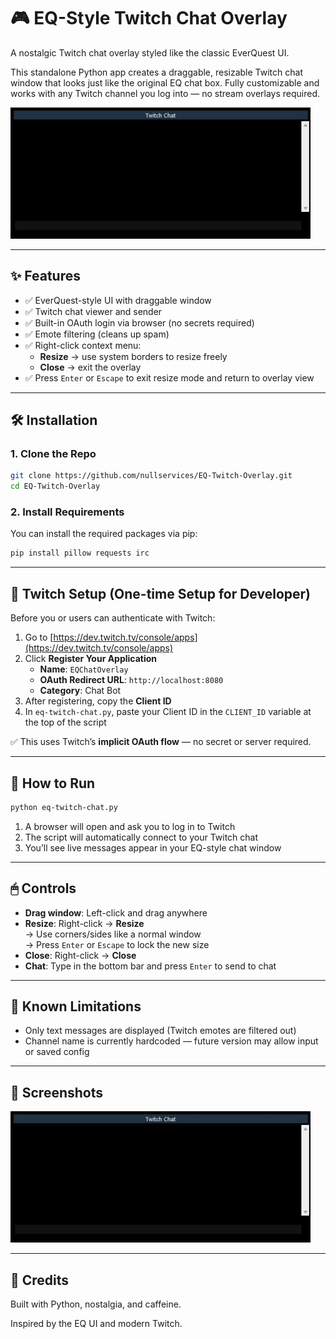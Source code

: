 # 🎮 EQ-Style Twitch Chat Overlay

A nostalgic Twitch chat overlay styled like the classic EverQuest UI.

This standalone Python app creates a draggable, resizable Twitch chat window that looks just like the original EQ chat box. Fully customizable and works with any Twitch channel you log into — no stream overlays required.

![Demo Screenshot](./eq_chat_overlay_demo.gif)

---

## ✨ Features

- ✅ EverQuest-style UI with draggable window
- ✅ Twitch chat viewer and sender
- ✅ Built-in OAuth login via browser (no secrets required)
- ✅ Emote filtering (cleans up spam)
- ✅ Right-click context menu:
  - **Resize** → use system borders to resize freely
  - **Close** → exit the overlay
- ✅ Press `Enter` or `Escape` to exit resize mode and return to overlay view

---

## 🛠 Installation

### 1. Clone the Repo

```bash
git clone https://github.com/nullservices/EQ-Twitch-Overlay.git
cd EQ-Twitch-Overlay
```

### 2. Install Requirements

You can install the required packages via pip:

```bash
pip install pillow requests irc
```

---

## 🔐 Twitch Setup (One-time Setup for Developer)

Before you or users can authenticate with Twitch:

1. Go to [https://dev.twitch.tv/console/apps](https://dev.twitch.tv/console/apps)
2. Click **Register Your Application**
   - **Name**: `EQChatOverlay`
   - **OAuth Redirect URL**: `http://localhost:8080`
   - **Category**: Chat Bot
3. After registering, copy the **Client ID**
4. In `eq-twitch-chat.py`, paste your Client ID in the `CLIENT_ID` variable at the top of the script

✅ This uses Twitch’s **implicit OAuth flow** — no secret or server required.

---

## 🚀 How to Run

```bash
python eq-twitch-chat.py
```

1. A browser will open and ask you to log in to Twitch
2. The script will automatically connect to your Twitch chat
3. You’ll see live messages appear in your EQ-style chat window

---

## 🖱 Controls

- **Drag window**: Left-click and drag anywhere
- **Resize**: Right-click → **Resize**  
  → Use corners/sides like a normal window  
  → Press `Enter` or `Escape` to lock the new size
- **Close**: Right-click → **Close**
- **Chat**: Type in the bottom bar and press `Enter` to send to chat

---

## 🧪 Known Limitations

- Only text messages are displayed (Twitch emotes are filtered out)
- Channel name is currently hardcoded — future version may allow input or saved config

---

## 📸 Screenshots

![Overlay Demo](./eq_chat_overlay_demo.gif)

---

## 🧠 Credits

Built with Python, nostalgia, and caffeine.

Inspired by the EQ UI and modern Twitch.

